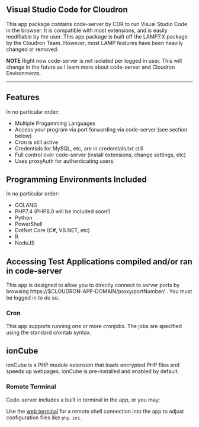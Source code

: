 ## Visual Studio Code for Cloudron

This app package contains code-server by CDR to run Visual Studio Code in the browser. It is compatible with most extensions, and is easily modifiable by the user.
This app package is built off the LAMP7.X package by the Cloudron Team. However, most LAMP features have been heavily changed or removed.

**NOTE** Right now code-server is not isolated per logged in user. This will change in the future as I learn more about code-server and Cloudron Environments.

-----

## Features

In no particular order:

- Multiple Progamming Languages
- Access your program via port forwarding via code-server (see section below)
- Cron is still active
- Credentials for MySQL, etc, are in credentials.txt still
- Full control over code-server (install extensions, change settings, etc)
- Uses proxyAuth for authenticating users.

## Programming Environments Included

In no particular order:

- GOLANG
- PHP7.4 (PHP8.0 will be included soon!)
- Python
- PowerShell
- DotNet Core (C#, VB.NET, etc)
- R
- NodeJS


## Accessing Test Applications compiled and/or ran in code-server

This app is designed to allow you to directly connect to server ports by browsing https://$CLOUDRON-APP-DOMAIN/proxy/portNumber/ . You must be logged in to do so.

### Cron

This app supports running one or more cronjobs. The jobs are specified using the standard crontab syntax.

## ionCube

ionCube is a PHP module extension that loads encrypted PHP files and speeds up webpages. ionCube is pre-installed
and enabled by default.

### Remote Terminal

Code-server includes a built in terminal in the app, or you may:

Use the [web terminal](https://cloudron.io/documentation/apps/#web-terminal) for a remote shell connection into the
app to adjust configuration files like `php.ini`.

